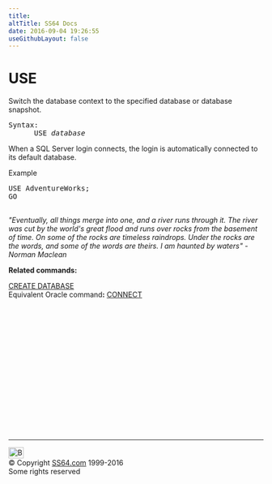 ```yaml
---
title:
altTitle: SS64 Docs
date: 2016-09-04 19:26:55
useGithubLayout: false
---
```

<!-- #BeginLibraryItem "/Library/head_sql.lbi" --><!-- #EndLibraryItem --><h1>USE</h1>
<p>Switch the database context to the specified database or database snapshot.</p>
<pre>Syntax:
      USE <i>database</i></pre>
<p>When a SQL Server login connects, the login is automatically connected to its default database.</p>
<p>Example</p>
<pre>USE AdventureWorks;
GO

</pre>
<p class="quote"><i>"Eventually, all things merge into one, and a river runs through it. The river was cut by the world's great flood and runs over rocks from the basement of time. On some of the rocks are timeless raindrops. Under the rocks are the words, and some of the words are theirs. I am haunted by waters"
- Norman Maclean</i></p>
<p><b>Related commands:</b></p>
<p><a href="database_c.html">CREATE DATABASE</a><br>
Equivalent Oracle command<b>:</b> <a href="../ora/connect.html">CONNECT</a></p><!-- #BeginLibraryItem "/Library/foot_sql.lbi" --><p>
<!-- ss64-sql -->
<ins class="adsbygoogle" style="display:inline-block;width:300px;height:250px" data-ad-client="ca-pub-6140977852749469" data-ad-slot="6953563613"></ins>
<script>
(adsbygoogle = window.adsbygoogle || []).push({});
</script></p>
<hr>
<div id="bl" class="footer"><a href="use.html#"><img src="../images/top.png" width="30" height="22" alt="Back to the Top"></a></div>
<div id="br" class="footer, tagline">© Copyright <a href="../index.html">SS64.com</a> 1999-2016<br>
Some rights reserved</div><!-- #EndLibraryItem -->

